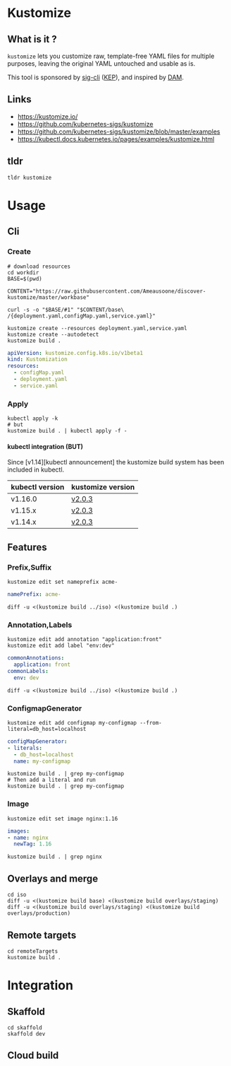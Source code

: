 # Kustomize 

## What is it ?

`kustomize` lets you customize raw, template-free YAML
files for multiple purposes, leaving the original YAML
untouched and usable as is.

This tool is sponsored by [sig-cli] ([KEP]), and
inspired by [DAM].

## Links

* https://kustomize.io/
* https://github.com/kubernetes-sigs/kustomize
* https://github.com/kubernetes-sigs/kustomize/blob/master/examples
* https://kubectl.docs.kubernetes.io/pages/examples/kustomize.html

## tldr

``` shell script
tldr kustomize
```

# Usage 

## Cli

### Create
```shell script
# download resources
cd workdir
BASE=$(pwd)

CONTENT="https://raw.githubusercontent.com/Ameausoone/discover-kustomize/master/workbase"

curl -s -o "$BASE/#1" "$CONTENT/base\
/{deployment.yaml,configMap.yaml,service.yaml}"

kustomize create --resources deployment.yaml,service.yaml
kustomize create --autodetect
kustomize build . 
```

```yaml
apiVersion: kustomize.config.k8s.io/v1beta1
kind: Kustomization
resources:
  - configMap.yaml
  - deployment.yaml
  - service.yaml
```

### Apply
```shell script
kubectl apply -k
# but
kustomize build . | kubectl apply -f - 
```

#### kubectl integration (BUT)

Since [v1.14][kubectl announcement] the kustomize build system has been included in kubectl.

| kubectl version | kustomize version |
|---------|--------|
| v1.16.0 | [v2.0.3](https://github.com/kubernetes-sigs/kustomize/tree/v2.0.3) |
| v1.15.x | [v2.0.3](https://github.com/kubernetes-sigs/kustomize/tree/v2.0.3) |
| v1.14.x | [v2.0.3](https://github.com/kubernetes-sigs/kustomize/tree/v2.0.3) |

## Features

### Prefix,Suffix
```shell script
kustomize edit set nameprefix acme-
```

```yaml
namePrefix: acme-
```

```shell script
diff -u <(kustomize build ../iso) <(kustomize build .)
```

### Annotation,Labels
```shell script
kustomize edit add annotation "application:front"
kustomize edit add label "env:dev"
```

```yaml
commonAnnotations:
  application: front
commonLabels:
  env: dev
```

```shell script
diff -u <(kustomize build ../iso) <(kustomize build .)
```

### ConfigmapGenerator
```shell script
kustomize edit add configmap my-configmap --from-literal=db_host=localhost
```

```yaml
configMapGenerator:
- literals:
  - db_host=localhost
  name: my-configmap
```

```shell script
kustomize build . | grep my-configmap 
# Then add a literal and run
kustomize build . | grep my-configmap 
```

### Image

```shell script
kustomize edit set image nginx:1.16
```

```yaml
images:
- name: nginx
  newTag: 1.16
```

```shell script
kustomize build . | grep nginx 
```

## Overlays and merge

```shell script
cd iso
diff -u <(kustomize build base) <(kustomize build overlays/staging)
diff -u <(kustomize build overlays/staging) <(kustomize build overlays/production)
```

## Remote targets

```shell script
cd remoteTargets
kustomize build .
```

# Integration

## Skaffold

```shell script
cd skaffold
skaffold dev
```

## Cloud build 



[sig-cli]: https://github.com/kubernetes/community/blob/master/sig-cli/README.md
[KEP]: https://github.com/kubernetes/enhancements/blob/master/keps/sig-cli/0008-kustomize.md
[DAM]: https://github.com/kubernetes-sigs/kustomize/blob/master/docs/glossary.md#declarative-application-management